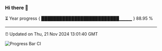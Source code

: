 ### Hi there 👋

⏳ Year progress { ██████████████████████████▁▁▁▁ } 88.95 %

---

⏰ Updated on Thu, 21 Nov 2024 13:01:40 GMT

![Progress Bar CI](https://github.com/IshwaranRudhara/GIT-ACTION/workflows/Progress%20Bar%20CI/badge.svg)
